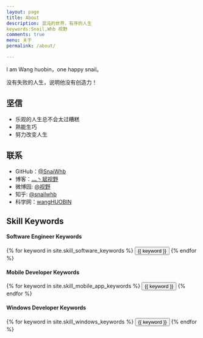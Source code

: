 ```yaml
---
layout: page
title: About
description: 混沌的世界，有序的人生
keywords:Snail,Whb 视野
comments: true
menu: 关于
permalink: /about/

---
```


I am Wang huobin，one happy snail。

没有失败的人生，说明他没有创造力！

## 坚信
* 乐观的人生总不会太过糟糕
* 熟能生巧
* 努力改变人生

## 联系

* GitHub：[@SnaiWhb](https://github.com/SnailWhb)
* 博客：[灬丶斌视野](http://blog.sina.com.cn/u/2517674831)
* 微博园: [@视野](https://home.cnblogs.com/u/whb-20160329/)
* 知乎: [@snailwhb](https://www.zhihu.com/people/snailwhb/)
* 科学网：[wangHUOBIN](http://blog.sciencenet.cn/u/wangHUOBIN)


## Skill Keywords

#### Software Engineer Keywords
<div class="btn-inline">
    {% for keyword in site.skill_software_keywords %}
    <button class="btn btn-outline" type="button">{{ keyword }}</button>
    {% endfor %}
</div>

#### Mobile Developer Keywords
<div class="btn-inline">
    {% for keyword in site.skill_mobile_app_keywords %}
    <button class="btn btn-outline" type="button">{{ keyword }}</button>
    {% endfor %}
</div>

#### Windows Developer Keywords
<div class="btn-inline">
    {% for keyword in site.skill_windows_keywords %}
    <button class="btn btn-outline" type="button">{{ keyword }}</button>
    {% endfor %}
</div>
